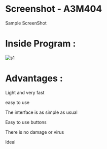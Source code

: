 # Screenshot - A3M404
Sample ScreenShot

<h1>Inside Program :</h1>

![s1](https://user-images.githubusercontent.com/46839270/66876560-bc557100-efa1-11e9-97f4-dd6db99a97a8.png)


<h1><b>Advantages :</b></h1>

Light and very fast

easy to use

The interface is as simple as usual

Easy to use buttons

There is no damage or virus

Ideal
